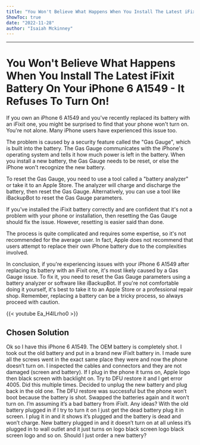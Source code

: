 ```yaml
---
title: "You Won't Believe What Happens When You Install The Latest iFixit Battery On Your iPhone 6 A1549 - It Refuses To Turn On!"
ShowToc: true 
date: "2022-11-28"
author: "Isaiah Mckinney"
---
```

*****
# You Won't Believe What Happens When You Install The Latest iFixit Battery On Your iPhone 6 A1549 - It Refuses To Turn On!

If you own an iPhone 6 A1549 and you've recently replaced its battery with an iFixit one, you might be surprised to find that your phone won't turn on. You're not alone. Many iPhone users have experienced this issue too.

The problem is caused by a security feature called the "Gas Gauge", which is built into the battery. The Gas Gauge communicates with the iPhone's operating system and tells it how much power is left in the battery. When you install a new battery, the Gas Gauge needs to be reset, or else the iPhone won't recognize the new battery.

To reset the Gas Gauge, you need to use a tool called a "battery analyzer" or take it to an Apple Store. The analyzer will charge and discharge the battery, then reset the Gas Gauge. Alternatively, you can use a tool like iBackupBot to reset the Gas Gauge parameters.

If you've installed the iFixit battery correctly and are confident that it's not a problem with your phone or installation, then resetting the Gas Gauge should fix the issue. However, resetting is easier said than done.

The process is quite complicated and requires some expertise, so it's not recommended for the average user. In fact, Apple does not recommend that users attempt to replace their own iPhone battery due to the complexities involved.

In conclusion, if you're experiencing issues with your iPhone 6 A1549 after replacing its battery with an iFixit one, it's most likely caused by a Gas Gauge issue. To fix it, you need to reset the Gas Gauge parameters using a battery analyzer or software like iBackupBot. If you're not comfortable doing it yourself, it's best to take it to an Apple Store or a professional repair shop. Remember, replacing a battery can be a tricky process, so always proceed with caution.

{{< youtube Ea_H4lLrho0 >}} 



## Chosen Solution
 Ok so I have this iPhone 6 A1549. The OEM battery is completely shot. I took out the old battery and put in a brand new iFixIt battery in. I made sure all the screws went in the exact same place they were and now the phone doesn’t turn on. I inspected the cables and connectors and they are not damaged (screen and battery). If I plug in the phone it turns on, Apple logo then black screen with backlight on. Try to DFU restore it and I get error 4005. Did this multiple times. Decided to unplug the new battery and plug back in the old one. The DFU restore was successful but the phone won’t boot because the battery is shot. Swapped the batteries again and it won’t turn on. I’m assuming it’s a bad battery from iFixIt. Any ideas? With the old battery plugged in if I try to turn it on I just get the dead battery plug it in screen. I plug it in and it shows it’s plugged and the battery is dead and won’t charge. New battery plugged in and it doesn’t turn on at all unless it’s plugged in to wall outlet and it just turns on logo black screen logo black screen logo and so on. Should I just order a new battery?




